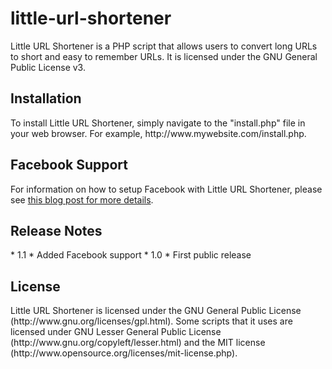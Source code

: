 little-url-shortener
====================

Little URL Shortener is a PHP script that allows users to convert long URLs to short and easy to remember URLs. It is licensed under the GNU General Public License v3.

<h2>Installation</h2>
To install Little URL Shortener, simply navigate to the "install.php" file in your web browser. For example, http://www.mywebsite.com/install.php.

<h2>Facebook Support</h2>
For information on how to setup Facebook with Little URL Shortener, please see <a href="http://www.little-apps.org/blog/2013/06/using-facebook-little-url-shortener/">this blog post for more details</a>.

<h2>Release Notes</h2>
* 1.1
 * Added Facebook support
* 1.0
 * First public release

<h2>License</h2>
Little URL Shortener is licensed under the GNU General Public License (http://www.gnu.org/licenses/gpl.html). Some scripts that it uses are licensed under GNU Lesser General Public License (http://www.gnu.org/copyleft/lesser.html) and the MIT license (http://www.opensource.org/licenses/mit-license.php).

